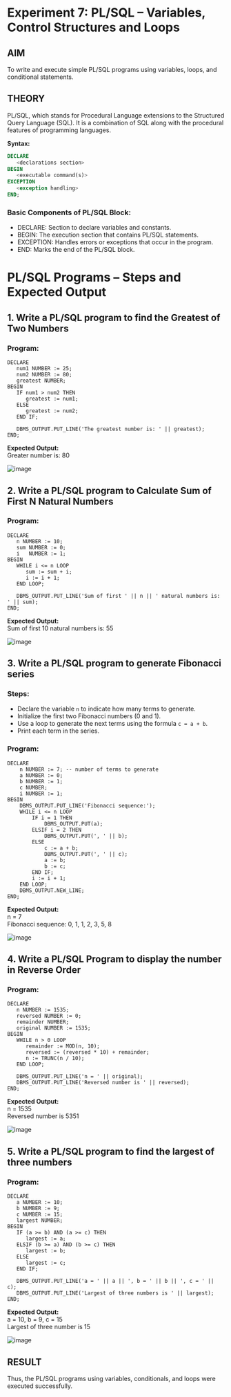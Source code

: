 # Experiment 7: PL/SQL – Variables, Control Structures and Loops

## AIM
To write and execute simple PL/SQL programs using variables, loops, and conditional statements.


## THEORY

PL/SQL, which stands for Procedural Language extensions to the Structured Query Language (SQL). It is a combination of SQL along with the procedural features of programming languages.

**Syntax:**
```sql
DECLARE 
   <declarations section> 
BEGIN 
   <executable command(s)>
EXCEPTION 
   <exception handling> 
END;
```

### Basic Components of PL/SQL Block:
- DECLARE: Section to declare variables and constants.
- BEGIN: The execution section that contains PL/SQL statements.
- EXCEPTION: Handles errors or exceptions that occur in the program.
- END: Marks the end of the PL/SQL block.

# PL/SQL Programs – Steps and Expected Output

## 1. Write a PL/SQL program to find the Greatest of Two Numbers

### Program:
```
DECLARE
   num1 NUMBER := 25;
   num2 NUMBER := 80;
   greatest NUMBER;
BEGIN
   IF num1 > num2 THEN
      greatest := num1;
   ELSE
      greatest := num2;
   END IF;

   DBMS_OUTPUT.PUT_LINE('The greatest number is: ' || greatest);
END;
```

**Expected Output:**  
Greater number is: 80

![image](https://github.com/user-attachments/assets/5fa20d3f-d0cb-4d65-a7a4-750c7a9f631b)


## 2. Write a PL/SQL program to Calculate Sum of First N Natural Numbers

### Program:
```
DECLARE
   n NUMBER := 10;       
   sum NUMBER := 0;
   i   NUMBER := 1;
BEGIN
   WHILE i <= n LOOP
      sum := sum + i;
      i := i + 1;
   END LOOP;

   DBMS_OUTPUT.PUT_LINE('Sum of first ' || n || ' natural numbers is: ' || sum);
END;
```

**Expected Output:**  
Sum of first 10 natural numbers is: 55

![image](https://github.com/user-attachments/assets/1e998c42-6e98-4951-8b8c-c707b9b0b4b2)

## 3. Write a PL/SQL program to generate Fibonacci series

### Steps:
- Declare the variable `n` to indicate how many terms to generate.
- Initialize the first two Fibonacci numbers (0 and 1).
- Use a loop to generate the next terms using the formula `c = a + b`.
- Print each term in the series.

### Program:
```
DECLARE
    n NUMBER := 7; -- number of terms to generate
    a NUMBER := 0;
    b NUMBER := 1;
    c NUMBER;
    i NUMBER := 1;
BEGIN
    DBMS_OUTPUT.PUT_LINE('Fibonacci sequence:');
    WHILE i <= n LOOP
        IF i = 1 THEN
            DBMS_OUTPUT.PUT(a);
        ELSIF i = 2 THEN
            DBMS_OUTPUT.PUT(', ' || b);
        ELSE
            c := a + b;
            DBMS_OUTPUT.PUT(', ' || c);
            a := b;
            b := c;
        END IF;
        i := i + 1;
    END LOOP;
    DBMS_OUTPUT.NEW_LINE;
END;
```

**Expected Output:**  
n = 7  
Fibonacci sequence: 0, 1, 1, 2, 3, 5, 8

![image](https://github.com/user-attachments/assets/869e9eab-be11-44c9-a09a-a2bdcb6bc8cf)

## 4. Write a PL/SQL Program to display the number in Reverse Order

### Program:
```
DECLARE
   n NUMBER := 1535;         
   reversed NUMBER := 0;
   remainder NUMBER;
   original NUMBER := 1535;  
BEGIN
   WHILE n > 0 LOOP
      remainder := MOD(n, 10);           
      reversed := (reversed * 10) + remainder;  
      n := TRUNC(n / 10);                 
   END LOOP;

   DBMS_OUTPUT.PUT_LINE('n = ' || original);
   DBMS_OUTPUT.PUT_LINE('Reversed number is ' || reversed);
END;
```

**Expected Output:**  
n = 1535  
Reversed number is 5351

![image](https://github.com/user-attachments/assets/1a77b6e4-dba3-4c20-b2f2-d9538f281504)


## 5. Write a PL/SQL program to find the largest of three numbers

### Program:
```
DECLARE
   a NUMBER := 10;
   b NUMBER := 9;
   c NUMBER := 15;
   largest NUMBER;
BEGIN
   IF (a >= b) AND (a >= c) THEN
      largest := a;
   ELSIF (b >= a) AND (b >= c) THEN
      largest := b;
   ELSE
      largest := c;
   END IF;

   DBMS_OUTPUT.PUT_LINE('a = ' || a || ', b = ' || b || ', c = ' || c);
   DBMS_OUTPUT.PUT_LINE('Largest of three numbers is ' || largest);
END;
```

**Expected Output:**  
a = 10, b = 9, c = 15  
Largest of three number is 15

![image](https://github.com/user-attachments/assets/5c403595-1b55-4eef-900b-7c039107a50e)

## RESULT
Thus, the PL/SQL programs using variables, conditionals, and loops were executed successfully.
